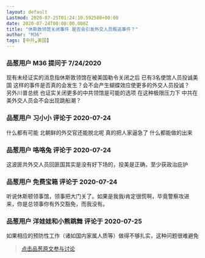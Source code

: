 ```yaml
---
layout: default
Lastmod: 2020-07-25T01:24:10.592508+00:00
date: 2020-07-24T00:00:00.000Z
title: "休斯敦领馆关闭事件 是否会引发外交人员叛逃事件？"
author: "M36"
tags: [中共,美国]
---
```



### 品葱用户 **M36** 提问于 7/24/2020
    
现有未经证实的消息指休斯敦领馆在被美国勒令关闭之后 已有3名使馆人员投诚美国 这样的事件是否真的会发生？会不会产生蝴蝶效应使更多的外交人员投诚？  
另外川普总统 也证实关闭更多的中共领馆是可能的选项 在这种极限压力下 中共在美外交人员会不会出现跳船潮？
    
                

### 品葱用户 **习小小** 评论于 2020-07-24
        
什么都有可能 北朝鲜的外交官还能脱北呢 真的把人家逼急了 什么都能做的出来
        
                

### 品葱用户 **咯咯兔** 评论于 2020-07-24
        
这波匪共外交人员回匪国其实是没有好下场的，投美是正确，至少获政治庇护
        
                

### 品葱用户 **免费宝箱** 评论于 2020-07-24
        
听说休斯顿领事馆，领事把大门关了。如果是我我i肯定很慌啊，毕竟警察攻进来，你是总领事你有外交豁免，而我没有。
        
                

### 品葱用户 **洋娃娃和小熊跳舞** 评论于 2020-07-25
        
如果相应的预防性工作（诸如国内家属人质等）做得不够扎实，这种问题很难避免
        
                





> [点击品葱原文参与讨论](https://pincong.rocks/question/28921)

